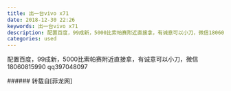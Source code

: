 ```yaml
---
title: 出一台vivo x71
date: 2018-12-30 22:26
keywords: 出一台vivo x71
description: 配置百度，99成新，5000比索帕赛附近直接拿，有诚意可以小刀，微信18060815990 qq397048097
categories: used
---
```

<td class="t_f" id="postmessage_2594224">

配置百度，99成新，5000比索帕赛附近直接拿，有诚意可以小刀，微信18060815990 qq397048097<br/>
</td>
###### 转载自[菲龙网]